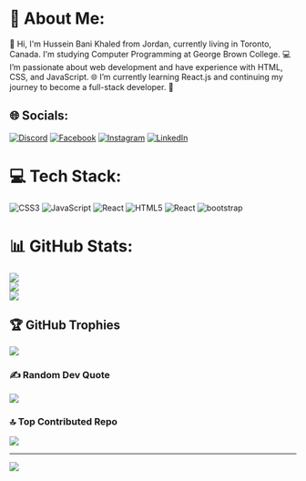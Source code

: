 # 💫 About Me:
👋 Hi, I'm Hussein Bani Khaled from Jordan, currently living in Toronto, Canada. I'm studying Computer Programming at George Brown College. 💻 I’m passionate about web development and have experience with HTML, CSS, and JavaScript. 🌐 I’m currently learning React.js and continuing my journey to become a full-stack developer. 🚀


## 🌐 Socials:
[![Discord](https://img.shields.io/badge/Discord-%237289DA.svg?logo=discord&logoColor=white)](https://discord.gg/hanson.2) [![Facebook](https://img.shields.io/badge/Facebook-%231877F2.svg?logo=Facebook&logoColor=white)](https://facebook.com/HansonBK) [![Instagram](https://img.shields.io/badge/Instagram-%23E4405F.svg?logo=Instagram&logoColor=white)](https://instagram.com/hanson.880) [![LinkedIn](https://img.shields.io/badge/LinkedIn-%230077B5.svg?logo=linkedin&logoColor=white)](https://linkedin.com/in/hussein-bani-khaled-55839b28b) 

# 💻 Tech Stack:
![CSS3](https://img.shields.io/badge/css3-%231572B6.svg?style=for-the-badge&logo=css3&logoColor=white) ![JavaScript](https://img.shields.io/badge/javascript-%23323330.svg?style=for-the-badge&logo=javascript&logoColor=%23F7DF1E) ![React](https://img.shields.io/badge/react-%2320232a.svg?style=for-the-badge&logo=react&logoColor=%2361DAFB) ![HTML5](https://img.shields.io/badge/html5-%23E34F26.svg?style=for-the-badge&logo=html5&logoColor=white) ![React](https://img.shields.io/badge/react-%2320232a.svg?style=for-the-badge&logo=react&logoColor=%2361DAFB) ![bootstrap](https://img.shields.io/badge/bootstrap-%2320232a.svg?style=for-the-badge&logo=bootstrap)
# 📊 GitHub Stats:
![](https://github-readme-stats.vercel.app/api?username=HansonBK&theme=dark&hide_border=false&include_all_commits=false&count_private=false)<br/>
![](https://github-readme-streak-stats.herokuapp.com/?user=HansonBK&theme=dark&hide_border=false)<br/>
![](https://github-readme-stats.vercel.app/api/top-langs/?username=HansonBK&theme=dark&hide_border=false&include_all_commits=false&count_private=false&layout=compact)

## 🏆 GitHub Trophies
![](https://github-profile-trophy.vercel.app/?username=HansonBK&theme=tokyonight&no-frame=true&no-bg=true&margin-w=4)

### ✍️ Random Dev Quote
![](https://quotes-github-readme.vercel.app/api?type=vetical&theme=dark)

### 🔝 Top Contributed Repo
![](https://github-contributor-stats.vercel.app/api?username=HansonBK&limit=5&theme=dark&combine_all_yearly_contributions=true)

---
[![](https://visitcount.itsvg.in/api?id=HansonBK&icon=7&color=0)](https://visitcount.itsvg.in)

<!-- Proudly created with GPRM ( https://gprm.itsvg.in ) -->
